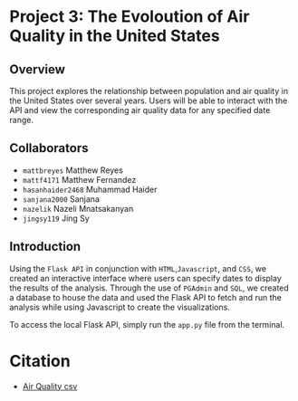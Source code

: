 # Project 3: The Evoloution of Air Quality in the United States

## Overview
This project explores the relationship between population and air quality in the United States over several years. Users will be able to interact with the API and view the corresponding air quality data for any specified date range.
## Collaborators
- `mattbreyes` Matthew Reyes
- `mattf4171` Matthew Fernandez
- `hasanhaider2468` Muhammad Haider
- `sanjana2000` Sanjana 
- `nazelik` Nazeli Mnatsakanyan
- `jingsy119` Jing Sy
## Introduction
Using the `Flask API` in conjunction with `HTML`,`Javascript`, and `CSS`, we created an interactive interface where users can specify dates to display the results of the analysis. Through the use of `PGAdmin` and `SQL`, we created a database to house the data and used the Flask API to fetch and run the analysis while using Javascript to create the visualizations. 

To access the local Flask API, simply run the `app.py` file from the terminal.
# Citation
- [Air Quality csv](https://www.kaggle.com/datasets/calebreigada/us-air-quality-1980present)
